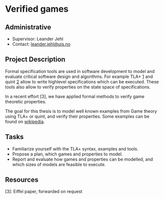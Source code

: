 # Verified games

## Administrative

- Supervisor: Leander Jehl
- Contact: <leander.jehl@uis.no>

## Project Description

Formal specification tools are used in software development to model and evaluate critical software design and algorithms.
For example TLA+ [1] and quint [2] allow to write highlevel specifications which can be executed. 
These tools also allow to verify properties on the state space of specifications.

In a recent effort [3], we have applied formal methods to verify game theoretic properties.

The goal for this thesis is to model well known examples from Game theory using TLA+ or quint, and verify their properties.
Some examples can be found on [wikipedia](https://en.wikipedia.org/wiki/List_of_games_in_game_theory).

## Tasks
- Familiarize yourself with the TLA+ syntax, examples and tools.
- Propose a plan, which games and properties to model.
- Report and evaluate how games and properties can be modelled, and which sizes of models are feasible to execute.

## Resources
[1]: https://lamport.azurewebsites.net/tla/tla.html
[2]: https://github.com/informalsystems/quint
[3]: Eiffel paper, forwarded on request